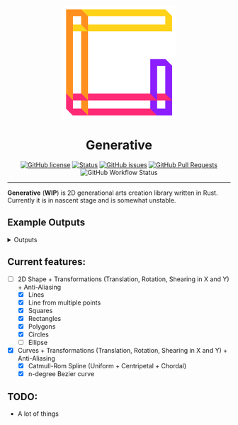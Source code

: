 <p align=center>
<img src="logo.png" alt="logo" width="256" height="256"></p>


<h1 align="center">Generative</h1>

<div align="center">
  
  [![GitHub license](https://img.shields.io/github/license/gp-97/generative?style=for-the-badge&logo=apache)](https://github.com/gp-97/generative/blob/master/LICENSE)
  [![Status](https://img.shields.io/badge/status-active-success?style=for-the-badge&logo=statuspal)]()
  [![GitHub issues](https://img.shields.io/github/issues/gp-97/generative?style=for-the-badge&logo=github)](https://github.com/gp-97/generative/issues)
  [![GitHub Pull Requests](https://img.shields.io/github/issues-pr/gp-97/generative?style=for-the-badge&logo=github-actions)](https://github.com/gp-97/generative/pulls)
  ![GitHub Workflow Status](https://img.shields.io/github/workflow/status/gp-97/generative/Continuous%20Integration?logo=github&style=for-the-badge)

</div>

---

**Generative** (__WIP__) is 2D generational arts creation library written in Rust.
Currently it is in nascent stage and is somewhat unstable.

## Example Outputs
<details>
<summary>Outputs</summary>

#### Perlin Loop
![Perlin Loop](examples/outputs/perlin_loop.png)
#### Watercolored Cirles
![Watercolored Circles](examples/outputs/watercolor_circles.png)
#### Mandelbrot
![Mandelbrot](examples/outputs/mandelbrot.png)
#### Generating sinusoidal wave image
|Original|Wave Image|
|:------:|:--------:|
|![Original](examples/inputs/animal.jpg)|![Generated](examples/outputs/animal_wave.png)|

</details>

## Current features:
- [ ] 2D Shape + Transformations (Translation, Rotation, Shearing in X and Y) + Anti-Aliasing
  - [x] Lines
  - [x] Line from multiple points
  - [x] Squares
  - [x] Rectangles
  - [x] Polygons
  - [x] Circles
  - [ ] Ellipse
- [x] Curves + Transformations (Translation, Rotation, Shearing in X and Y) + Anti-Aliasing
  - [x] Catmull-Rom Spline (Uniform + Centripetal + Chordal)
  - [x] n-degree Bezier curve
## TODO:
- A lot of things
